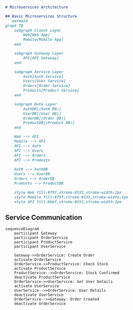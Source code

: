 ```markdown
# Microservices Architecture

## Basic Microservices Structure
```mermaid
graph TD
    subgraph Client Layer
        Web[Web App]
        Mobile[Mobile App]
    end

    subgraph Gateway Layer
        API[API Gateway]
    end

    subgraph Service Layer
        Auth[Auth Service]
        Users[User Service]
        Orders[Order Service]
        Products[Product Service]
    end

    subgraph Data Layer
        AuthDB[(Auth DB)]
        UserDB[(User DB)]
        OrderDB[(Order DB)]
        ProductDB[(Product DB)]
    end

    Web --> API
    Mobile --> API
    API --> Auth
    API --> Users
    API --> Orders
    API --> Products
    
    Auth --> AuthDB
    Users --> UserDB
    Orders --> OrderDB
    Products --> ProductDB

    style Web fill:#f9f,stroke:#333,stroke-width:2px
    style Mobile fill:#f9f,stroke:#333,stroke-width:2px
    style API fill:#bbf,stroke:#333,stroke-width:2px
```

## Service Communication
```mermaid
sequenceDiagram
    participant Gateway
    participant OrderService
    participant ProductService
    participant UserService
    
    Gateway->>OrderService: Create Order
    activate OrderService
    OrderService->>ProductService: Check Stock
    activate ProductService
    ProductService-->>OrderService: Stock Confirmed
    deactivate ProductService
    OrderService->>UserService: Get User Details
    activate UserService
    UserService-->>OrderService: User Details
    deactivate UserService
    OrderService-->>Gateway: Order Created
    deactivate OrderService
```